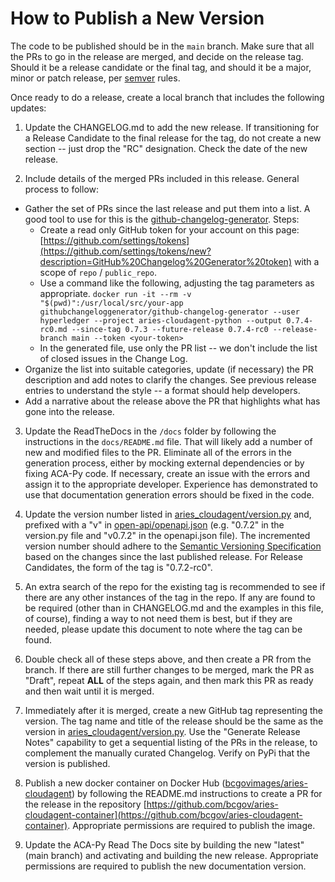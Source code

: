 # How to Publish a New Version

The code to be published should be in the `main` branch. Make sure that all the PRs to go in the release are
merged, and decide on the release tag. Should it be a release candidate or the final tag, and should it be
a major, minor or patch release, per [semver](https://semver.org/) rules.

Once ready to do a release, create a local branch that includes the following updates:

1. Update the CHANGELOG.md to add the new release.  If transitioning for a Release Candidate to the final release for the tag, do not create a new section -- just drop the "RC" designation. Check the date of the new release.

2. Include details of the merged PRs included in this release. General process to follow:

- Gather the set of PRs since the last release and put them into a list. A good tool to use for this is the [github-changelog-generator](https://github.com/github-changelog-generator/github-changelog-generator). Steps:
  - Create a read only GitHub token for your account on this page: [https://github.com/settings/tokens](https://github.com/settings/tokens/new?description=GitHub%20Changelog%20Generator%20token) with a scope of `repo` / `public_repo`.
  - Use a command like the following, adjusting the tag parameters as appropriate. `docker run -it --rm -v "$(pwd)":/usr/local/src/your-app githubchangeloggenerator/github-changelog-generator --user hyperledger --project aries-cloudagent-python --output 0.7.4-rc0.md --since-tag 0.7.3 --future-release 0.7.4-rc0 --release-branch main --token <your-token>`
  - In the generated file, use only the PR list -- we don't include the list of closed issues in the Change Log.
- Organize the list into suitable categories, update (if necessary) the PR description and add notes to clarify the changes. See previous release entries to understand the style -- a format should help developers.
- Add a narrative about the release above the PR that highlights what has gone into the release.

3. Update the ReadTheDocs in the `/docs` folder by following the instructions in the `docs/README.md` file. That will likely add a number of new and modified files to the PR. Eliminate all of the errors in the generation process, either by mocking external dependencies or by fixing ACA-Py code. If necessary, create an issue with the errors and assign it to the appropriate developer. Experience has demonstrated to use that documentation generation errors should be fixed in the code.

4. Update the version number listed in [aries_cloudagent/version.py](aries_cloudagent/version.py) and, prefixed with a "v" in [open-api/openapi.json](open-api/openapi.json) (e.g. "0.7.2" in the version.py file and "v0.7.2" in the openapi.json file). The incremented version number should adhere to the [Semantic Versioning Specification](https://semver.org/#semantic-versioning-specification-semver) based on the changes since the last published release. For Release Candidates, the form of the tag is "0.7.2-rc0".
  
5. An extra search of the repo for the existing tag is recommended to see if there are any other instances of the tag in the repo. If any are found to be required (other than in CHANGELOG.md and the examples in this file, of course), finding a way to not need them is best, but if they are needed, please update this document to note where the tag can be found.

6. Double check all of these steps above, and then create a PR from the branch. If there are still further changes to be merged, mark the PR as "Draft", repeat **ALL** of the steps again, and then mark this PR as ready and then wait until it is merged.

7. Immediately after it is merged, create a new GitHub tag representing the version. The tag name and title of the release should be the same as the version in [aries_cloudagent/version.py](aries_cloudagent/version.py). Use the "Generate Release Notes" capability to get a sequential listing of the PRs in the release, to complement the manually curated Changelog. Verify on PyPi that the version is published.

8. Publish a new docker container on Docker Hub ([bcgovimages/aries-cloudagent](https://hub.docker.com/r/bcgovimages/aries-cloudagent/)) by following the README.md instructions to create a PR for the release in the repository [https://github.com/bcgov/aries-cloudagent-container](https://github.com/bcgov/aries-cloudagent-container). Appropriate permissions are required to publish the image.

9. Update the ACA-Py Read The Docs site by building the new "latest" (main branch) and activating and building the new release. Appropriate permissions are required to publish the new documentation version.
